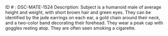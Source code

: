 ID # : DSC-MATE-1524
Description: Subject is a humanoid male of average height and weight, with short brown hair and green eyes. They can be identified by the jade earrings on each ear, a gold chain around their neck, and a two-color band decorating their forehead. They wear a peak cap with goggles resting atop. They are often seen smoking a cigarette.